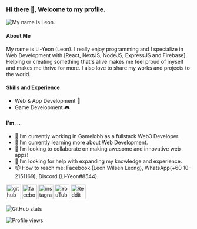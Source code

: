 ### Hi there 👋, Welcome to my profile.
![My name is Leon.](https://i.ibb.co/nwZGBdV/li-yeon-1280-320-px.png)

#### About Me
My name is Li-Yeon (Leon). I really enjoy programming and I specialize in Web Development with [React, NextJS, NodeJS, ExpressJS and Firebase]. Helping or creating something that's alive makes me feel proud of myself and makes me thrive for more. I also love to share my works and projects to the world.

#### Skills and Experience
* Web & App Development 📱
* Game Development 🎮

#### I'm ...
- 🔭 I’m currently working in Gamelobb as a fullstack Web3 Developer. 
- 🌱 I’m currently learning more about Web Development. 
- 👯 I’m looking to collaborate on making awesome and innovative web apps! 
- 🤔 I’m looking for help with expanding my knowledge and experience. 
- 📫 How to reach me: Facebook (Leon Wilsen Leong), WhatsApp(+60 10-2151169), Discord (Li-Yeon#8544). 


[<img src='https://cdn.jsdelivr.net/npm/simple-icons@3.0.1/icons/github.svg' alt='github' height='40'>](https://github.com/Li-Yeon)  [<img src='https://cdn.jsdelivr.net/npm/simple-icons@3.0.1/icons/facebook.svg' alt='facebook' height='40'>](https://www.facebook.com/mekaleafen)  [<img src='https://cdn.jsdelivr.net/npm/simple-icons@3.0.1/icons/instagram.svg' alt='instagram' height='40'>](https://www.instagram.com/leyeon_/)  [<img src='https://cdn.jsdelivr.net/npm/simple-icons@3.0.1/icons/youtube.svg' alt='YouTube' height='40'>](https://www.youtube.com/channel/UCNUNhhh5tqYPM4URynDJm6w)  [<img src='https://cdn.jsdelivr.net/npm/simple-icons@3.0.1/icons/reddit.svg' alt='Reddit' height='40'>](https://www.reddit.com/user/mekaleon)  

![GitHub stats](https://github-readme-stats.vercel.app/api?username=Li-Yeon&show_icons=true)  

![Profile views](https://gpvc.arturio.dev/Li-Yeon)  
